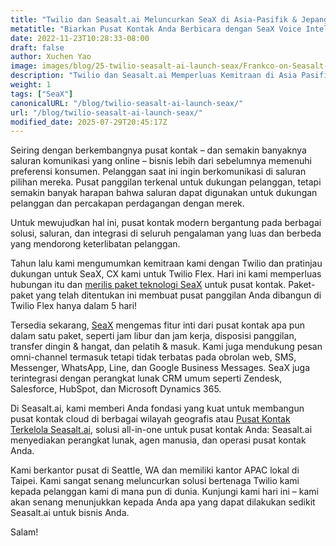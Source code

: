 ```yaml
---
title: "Twilio dan Seasalt.ai Meluncurkan SeaX di Asia-Pasifik & Jepang"
metatitle: "Biarkan Pusat Kontak Anda Berbicara dengan SeaX Voice Intelligence"
date: 2022-11-23T10:28:33-08:00
draft: false
author: Xuchen Yao
image: images/blog/25-twilio-seasalt-ai-launch-seax/Frankco-on-Seasalt-ai-parternship.png
description: "Twilio dan Seasalt.ai Memperluas Kemitraan di Asia Pasifik & Jepang untuk Membangun Pusat Kontak Cloud Multi-Negara"
weight: 1
tags: ["SeaX"]
canonicalURL: "/blog/twilio-seasalt-ai-launch-seax/"
url: "/blog/twilio-seasalt-ai-launch-seax/"
modified_date: 2025-07-29T20:45:17Z
---
```


Seiring dengan berkembangnya pusat kontak – dan semakin banyaknya saluran komunikasi yang online – bisnis lebih dari sebelumnya memenuhi preferensi konsumen. Pelanggan saat ini ingin berkomunikasi di saluran pilihan mereka. Pusat panggilan terkenal untuk dukungan pelanggan, tetapi semakin banyak harapan bahwa saluran dapat digunakan untuk dukungan pelanggan dan percakapan perdagangan dengan merek.

Untuk mewujudkan hal ini, pusat kontak modern bergantung pada berbagai solusi, saluran, dan integrasi di seluruh pengalaman yang luas dan berbeda yang mendorong keterlibatan pelanggan.

Tahun lalu kami mengumumkan kemitraan kami dengan Twilio dan pratinjau dukungan untuk SeaX, CX kami untuk Twilio Flex. Hari ini kami memperluas hubungan itu dan [merilis paket teknologi SeaX](https://www.twilio.com/press/releases/twilio-and-seasaltai-expand-partnership-in-apj) untuk pusat kontak. Paket-paket yang telah ditentukan ini membuat pusat panggilan Anda dibangun di Twilio Flex hanya dalam 5 hari!

Tersedia sekarang, [SeaX](https://seax.seasalt.ai/?utm_source=blog/) mengemas fitur inti dari pusat kontak apa pun dalam satu paket, seperti jam libur dan jam kerja, disposisi panggilan, transfer dingin & hangat, dan pelatih & masuk. Kami juga mendukung pesan omni-channel termasuk tetapi tidak terbatas pada obrolan web, SMS, Messenger, WhatsApp, Line, dan Google Business Messages. SeaX juga terintegrasi dengan perangkat lunak CRM umum seperti Zendesk, Salesforce, HubSpot, dan Microsoft Dynamics 365.

Di Seasalt.ai, kami memberi Anda fondasi yang kuat untuk membangun pusat kontak cloud di berbagai wilayah geografis atau [Pusat Kontak Terkelola Seasalt.ai](https://seasalt.ai/managed-contact-center/), solusi all-in-one untuk pusat kontak Anda: Seasalt.ai menyediakan perangkat lunak, agen manusia, dan operasi pusat kontak Anda.

Kami berkantor pusat di Seattle, WA dan memiliki kantor APAC lokal di Taipei. Kami sangat senang meluncurkan solusi bertenaga Twilio kami kepada pelanggan kami di mana pun di dunia. Kunjungi kami hari ini – kami akan senang menunjukkan kepada Anda apa yang dapat dilakukan sedikit Seasalt.ai untuk bisnis Anda.

Salam!
